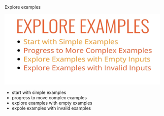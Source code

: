 Explore examples

![image](.attachments/58d1972b653d4d893b4b30ef31536e091271659b.png)

- start with simple examples
- progress to move complex examples
- explore examples with empty examples
- expole examples with invalid examples